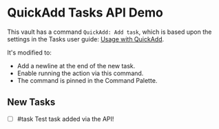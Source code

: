 # QuickAdd Tasks API Demo

This vault has a command `QuickAdd: Add task`, which is based upon the settings in the Tasks user guide: [Usage with QuickAdd](https://publish.obsidian.md/tasks/Advanced/Tasks+Api#Usage+with+QuickAdd).

It's modified to:

- Add a newline at the end of the new task.
- Enable running the action via this command.
- The command is pinned in the Command Palette.

## New Tasks

- [ ] #task Test task added via the API!
